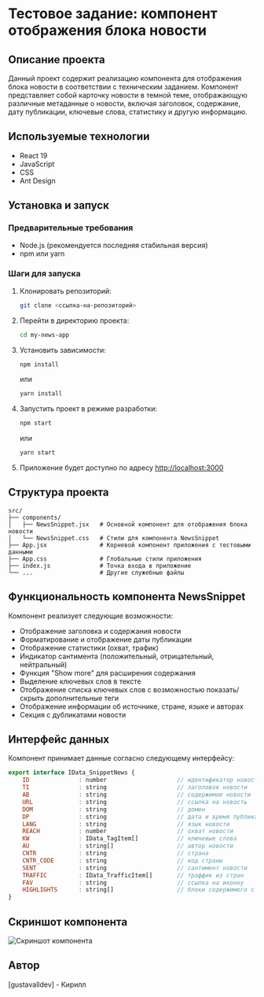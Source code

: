 # Тестовое задание: компонент отображения блока новости

## Описание проекта
Данный проект содержит реализацию компонента для отображения блока новости в соответствии с техническим заданием. Компонент представляет собой карточку новости в темной теме, отображающую различные метаданные о новости, включая заголовок, содержание, дату публикации, ключевые слова, статистику и другую информацию.

## Используемые технологии
- React 19
- JavaScript
- CSS
- Ant Design

## Установка и запуск

### Предварительные требования
- Node.js (рекомендуется последняя стабильная версия)
- npm или yarn

### Шаги для запуска

1. Клонировать репозиторий:
   ```bash
   git clone <ссылка-на-репозиторий>
   ```

2. Перейти в директорию проекта:
   ```bash
   cd my-news-app
   ```

3. Установить зависимости:
   ```bash
   npm install
   ```
   или
   ```bash
   yarn install
   ```

4. Запустить проект в режиме разработки:
   ```bash
   npm start
   ```
   или
   ```bash
   yarn start
   ```

5. Приложение будет доступно по адресу [http://localhost:3000](http://localhost:3000)

## Структура проекта

```
src/
├── components/
│   ├── NewsSnippet.jsx   # Основной компонент для отображения блока новости
│   └── NewsSnippet.css   # Стили для компонента NewsSnippet
├── App.jsx               # Корневой компонент приложения с тестовыми данными
├── App.css               # Глобальные стили приложения
├── index.js              # Точка входа в приложение
└── ...                   # Другие служебные файлы
```

## Функциональность компонента NewsSnippet

Компонент реализует следующие возможности:
- Отображение заголовка и содержания новости
- Форматирование и отображение даты публикации
- Отображение статистики (охват, трафик)
- Индикатор сантимента (положительный, отрицательный, нейтральный)
- Функция "Show more" для расширения содержания
- Выделение ключевых слов в тексте
- Отображение списка ключевых слов с возможностью показать/скрыть дополнительные теги
- Отображение информации об источнике, стране, языке и авторах
- Секция с дубликатами новости

## Интерфейс данных

Компонент принимает данные согласно следующему интерфейсу:

```javascript
export interface IData_SnippetNews {
    ID              : number                    // идентификатор новости
    TI              : string                    // заголовок новости
    AB              : string                    // содержимое новости
    URL             : string                    // ссылка на новость
    DOM             : string                    // домен
    DP              : string                    // дата и время публикации
    LANG            : string                    // язык новости
    REACH           : number                    // охват новости
    KW              : IData_TagItem[]           // ключевые слова
    AU              : string[]                  // автор новости
    CNTR            : string                    // страна
    CNTR_CODE       : string                    // код страны
    SENT            : string                    // сантимент новости
    TRAFFIC         : IData_TrafficItem[]       // траффик из стран
    FAV             : string                    // ссылка на иконку
    HIGHLIGHTS      : string[]                  // блоки содержимого с ключевыми словами
}
```

## Скриншот компонента

![Скриншот компонента](/my-news-app/public/testtask.png)

## Автор
[gustavalldev] - Кирилл

